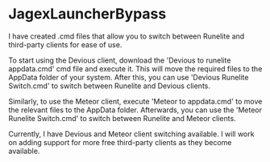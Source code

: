 # JagexLauncherBypass
I have created .cmd files that allow you to switch between Runelite and third-party clients for ease of use.

To start using the Devious client, download the 'Devious to runelite appdata.cmd' cmd file and execute it. This will move the required files to the AppData folder of your system. After this, you can use 'Devious Runelite Switch.cmd' to switch between Runelite and Devious clients.

Similarly, to use the Meteor client, execute 'Meteor to appdata.cmd' to move the relevant files to the AppData folder. Afterwards, you can use the 'Meteor Runelite Switch.cmd' to switch between Runelite and Meteor clients.

Currently, I have Devious and Meteor client switching available. I will work on adding support for more free third-party clients as they become available.
